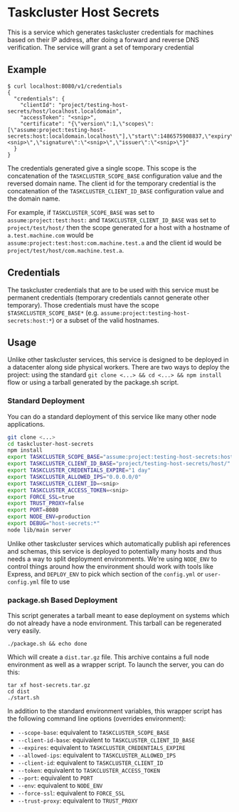 Taskcluster Host Secrets
========================
This is a service which generates taskcluster credentials for machines based on
their IP address, after doing a forward and reverse DNS verification.  The service
will grant a set of temporary credential

## Example

```
$ curl localhost:8080/v1/credentials
{
  "credentials": {
    "clientId": "project/testing-host-secrets/host/localhost.localdomain",
    "accessToken": "<snip>",
    "certificate": "{\"version\":1,\"scopes\":[\"assume:project:testing-host-secrets:host:localdomain.localhost\"],\"start\":1486575908837,\"expiry\":1486575908837,\"seed\":\"<snip>\",\"signature\":\"<snip>\",\"issuer\":\"<snip>\"}"
  }
}
```

The credentials generated give a single scope.  This scope is the concatenation
of the `TASKCLUSTER_SCOPE_BASE` configuration value and the reversed domain
name.  The client id for the temporary credential is the concatenation of the
`TASKCLUSTER_CLIENT_ID_BASE` configuration value and the domain name.

For example, if `TASKCLUSTER_SCOPE_BASE` was set to `assume:project:test:host:`
and `TASKCLUSTER_CLIENT_ID_BASE` was set to `project/test/host/` then the scope
generated for a host with a hostname of `a.test.machine.com` would be
`assume:project:test:host:com.machine.test.a` and the client id would be
`project/test/host/com.machine.test.a`.

## Credentials
The taskcluster credentials that are to be used with this service must be
permanent credentials (temporary credentials cannot generate other temporary).
Those credentials must have the scope `$TASKCLUSTER_SCOPE_BASE*` (e.g.
`assume:project:testing-host-secrets:host:*`) or a subset of the valid
hostnames.

## Usage
Unlike other taskcluster services, this service is designed to be deployed in a
datacenter along side physical workers.  There are two ways to deploy the project:
using the standard `git clone <...> && cd <...> && npm install` flow or using a
tarball generated by the package.sh script.

### Standard Deployment
You can do a standard deployment of this service like many other node applications.
``` bash 
git clone <...>
cd taskcluster-host-secrets
npm install
export TASKCLUSTER_SCOPE_BASE="assume:project:testing-host-secrets:host:"
export TASKCLUSTER_CLIENT_ID_BASE="project/testing-host-secrets/host/"
export TASKCLUSTER_CREDENTIALS_EXPIRE="1 day"
export TASKCLUSTER_ALLOWED_IPS="0.0.0.0/0"
export TASKCLUSTER_CLIENT_ID=<snip>
export TASKCLUSTER_ACCESS_TOKEN=<snip>
export FORCE_SSL=true
export TRUST_PROXY=false
export PORT=8080
export NODE_ENV=production
export DEBUG="host-secrets:*"
node lib/main server
```

Unlike other taskcluster services which automatically publish api references
and schemas, this service is deployed to potentially many hosts and thus needs
a way to split deployment environments.  We're using `NODE_ENV` to control
things around how the environment should work with tools like Express, and
`DEPLOY_ENV` to pick which section of the `config.yml` or `user-config.yml`
file to use

### package.sh Based Deployment
This script generates a tarball meant to ease deployment on systems which do not
already have a node environment.  This tarball can be regenerated very easily.

```
./package.sh && echo done
```

Which will create a `dist.tar.gz` file.  This archive contains a full node environment
as well as a wrapper script.  To launch the server, you can do this:

```
tar xf host-secrets.tar.gz
cd dist
./start.sh
```

In addition to the standard environment variables, this wrapper script has the following command line options (overrides environment):

* `--scope-base`: equivalent to `TASKCLUSTER_SCOPE_BASE`
* `--client-id-base`: equivalent to `TASKCLUSTER_CLIENT_ID_BASE`
* `--expires`: equivalent to `TASKCLUSTER_CREDENTIALS_EXPIRE`
* `--allowed-ips`: equivalent to `TASKCLUSTER_ALLOWED_IPS`
* `--client-id`: equivalent to `TASKCLUSTER_CLIENT_ID`
* `--token`: equivalent to `TASKCLUSTER_ACCESS_TOKEN`
* `--port`: equivalent to `PORT`
* `--env`: equivalent to `NODE_ENV`
* `--force-ssl`: equivalent to `FORCE_SSL`
* `--trust-proxy`: equivalent to `TRUST_PROXY`
